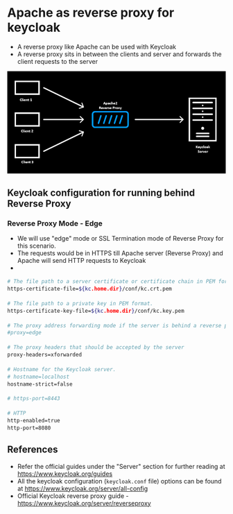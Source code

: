 
# Apache as reverse proxy for keycloak 

* A reverse proxy like Apache can be used with Keycloak
* A reverse proxy sits in between the clients and server and forwards the client requests to the server

![keycloak_apache_architecture.png](https://github.com/nagasudhirpulla/taming_python/blob/master/blog/skills/assets/img/keycloak_apache_architecture.png?raw=true?raw=true)

## Keycloak configuration for running behind Reverse Proxy

### Reverse Proxy Mode - Edge
* We will use "edge" mode or SSL Termination mode of Reverse Proxy for this scenario.
* The requests would be in HTTPS till Apache server (Reverse Proxy) and Apache will send HTTP requests to Keycloak
* 

```bash
# The file path to a server certificate or certificate chain in PEM format.
https-certificate-file=${kc.home.dir}/conf/kc.crt.pem

# The file path to a private key in PEM format.
https-certificate-key-file=${kc.home.dir}/conf/kc.key.pem

# The proxy address forwarding mode if the server is behind a reverse proxy.
#proxy=edge

# The proxy headers that should be accepted by the server
proxy-headers=xforwarded

# Hostname for the Keycloak server.
# hostname=localhost
hostname-strict=false

# https-port=8443

# HTTP
http-enabled=true
http-port=8080
```



## References
* Refer the official guides under the "Server" section for further reading at https://www.keycloak.org/guides
* All the keycloak configuration (`keycloak.conf` file) options can be found at https://www.keycloak.org/server/all-config 
* Official Keycloak reverse proxy guide - https://www.keycloak.org/server/reverseproxy
<!--stackedit_data:
eyJoaXN0b3J5IjpbMTA5MDgyNDc2MywtMTMzNDE1MTYwLC0yND
c0NjI4NTEsMTY0NTkzMDg4MCwtODQ4NzI5MDYzLDE0NDk2MDEx
MjQsLTgxMzA5NzAzNSwtMTc3ODA1NTUxMl19
-->